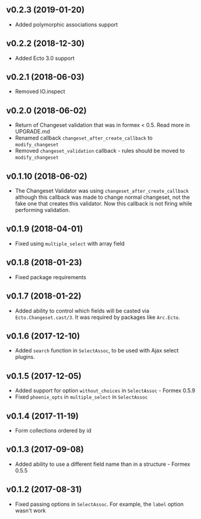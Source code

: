 ## v0.2.3 (2019-01-20)
* Added polymorphic associations support

## v0.2.2 (2018-12-30)
* Added Ecto 3.0 support

## v0.2.1 (2018-06-03)
* Removed IO.inspect

## v0.2.0 (2018-06-02)
* Return of Changeset validation that was in formex < 0.5. Read more in UPGRADE.md
* Renamed callback `changeset_after_create_callback` to `modify_changeset`
* Removed `changeset_validation` callback - rules should be moved to `modify_changeset`

## v0.1.10 (2018-06-02)
* The Changeset Validator was using `changeset_after_create_callback` although this callback was
  made to change normal changeset, not the fake one that creates this validator. Now this callback
  is not firing while performing validation.

## v0.1.9 (2018-04-01)
* Fixed using `multiple_select` with array field

## v0.1.8 (2018-01-23)
* Fixed package requirements

## v0.1.7 (2018-01-22)
* Added ability to control which fields will be casted via `Ecto.Changeset.cast/3`.
  It was required by packages like `Arc.Ecto`.

## v0.1.6 (2017-12-10)
* Added `search` function in `SelectAssoc`, to be used with Ajax select plugins.

## v0.1.5 (2017-12-05)
* Added support for option `without_choices` in `SelectAssoc` - Formex 0.5.9
* Fixed `phoenix_opts` in `multiple_select` in `SelectAssoc`

## v0.1.4 (2017-11-19)
* Form collections ordered by id

## v0.1.3 (2017-09-08)
* Added ability to use a different field name than in a structure - Formex 0.5.5

## v0.1.2 (2017-08-31)
* Fixed passing options in `SelectAssoc`. For example, the `label` option wasn't work
